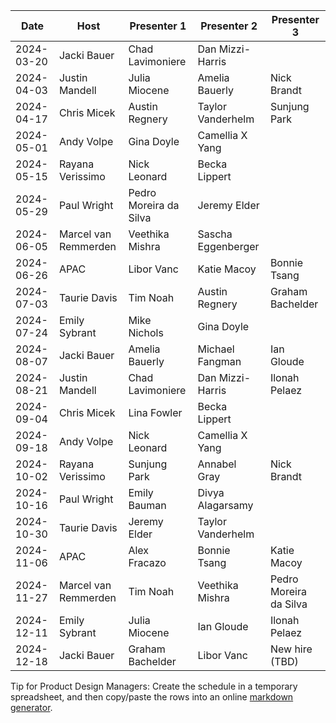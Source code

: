 | Date       | Host                 | Presenter 1            | Presenter 2            | Presenter 3            |
|------------|----------------------|------------------------|------------------------|------------------------|
| 2024-03-20 | Jacki Bauer          | Chad Lavimoniere       | Dan Mizzi-Harris       |                        |
| 2024-04-03 | Justin Mandell       | Julia Miocene          | Amelia Bauerly         | Nick Brandt            |
| 2024-04-17 | Chris Micek          | Austin Regnery         | Taylor Vanderhelm      | Sunjung Park           |
| 2024-05-01 | Andy Volpe           | Gina Doyle             | Camellia X Yang        |                        |
| 2024-05-15 | Rayana Verissimo     | Nick Leonard           | Becka Lippert          |                        |
| 2024-05-29 | Paul Wright          | Pedro Moreira da Silva | Jeremy Elder           |                        |
| 2024-06-05 | Marcel van Remmerden | Veethika Mishra        | Sascha Eggenberger     |                        |
| 2024-06-26 | APAC                 | Libor Vanc             | Katie Macoy            | Bonnie Tsang           |
| 2024-07-03 | Taurie Davis         | Tim Noah               | Austin Regnery         | Graham Bachelder       |
| 2024-07-24 | Emily Sybrant        | Mike Nichols           | Gina Doyle             |                        |
| 2024-08-07 | Jacki Bauer          | Amelia Bauerly         | Michael Fangman        | Ian Gloude             |
| 2024-08-21 | Justin Mandell       | Chad Lavimoniere       | Dan Mizzi-Harris       | Ilonah Pelaez          |
| 2024-09-04 | Chris Micek          | Lina Fowler            | Becka Lippert          |                        |
| 2024-09-18 | Andy Volpe           | Nick Leonard           | Camellia X Yang        |                        |
| 2024-10-02 | Rayana Verissimo     | Sunjung Park           | Annabel Gray           | Nick Brandt            |
| 2024-10-16 | Paul Wright          | Emily Bauman           | Divya Alagarsamy       |                        |
| 2024-10-30 | Taurie Davis         | Jeremy Elder           | Taylor Vanderhelm      |                        |
| 2024-11-06 | APAC                 | Alex Fracazo           | Bonnie Tsang           | Katie Macoy            |
| 2024-11-27 | Marcel van Remmerden | Tim Noah               | Veethika Mishra        | Pedro Moreira da Silva |
| 2024-12-11 | Emily Sybrant        | Julia Miocene          | Ian Gloude             | Ilonah Pelaez          |
| 2024-12-18 | Jacki Bauer          | Graham Bachelder       | Libor Vanc             | New hire (TBD)         |

Tip for Product Design Managers: Create the schedule in a temporary spreadsheet, and then copy/paste the rows into an online [markdown generator](https://www.google.com/search?q=copy-table-in-excel-and-paste-as-a-markdown-table).